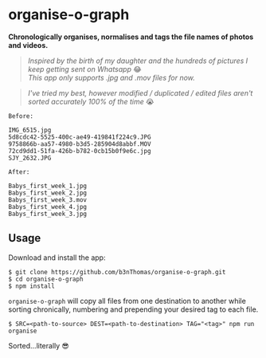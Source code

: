 # organise-o-graph

**Chronologically organises, normalises and tags the file names of photos and videos.**  

>*Inspired by the birth of my daughter and the hundreds of pictures I keep getting sent on Whatsapp* 😂  
>*This app only supports .jpg and .mov files for now.*  

>_I've tried my best, however modified / duplicated / edited files aren't sorted accurately 100% of the time_ 😭  

`Before:`

    IMG_6515.jpg
    5d8cdc42-5525-400c-ae49-419841f224c9.JPG
    9758866b-aa57-4980-b3d5-285904d8abbf.MOV
    72cd9dd1-51fa-426b-b782-0cb15b0f9e6c.jpg
    SJY_2632.JPG

`After:`

    Babys_first_week_1.jpg
    Babys_first_week_2.jpg
    Babys_first_week_3.mov
    Babys_first_week_4.jpg
    Babys_first_week_3.jpg

## Usage

Download and install the app:

    $ git clone https://github.com/b3nThomas/organise-o-graph.git
    $ cd organise-o-graph
    $ npm install

`organise-o-graph` will copy all files from one destination to another while sorting chronically, numbering and prepending your desired tag to each file.

    $ SRC=<path-to-source> DEST=<path-to-destination> TAG="<tag>" npm run organise

Sorted...literally 😎
